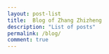 ```yaml
---
layout: post-list
title:  Blog of Zhang Zhizheng
description: "List of posts"
permalink: /blog/
comment: true
---
```



